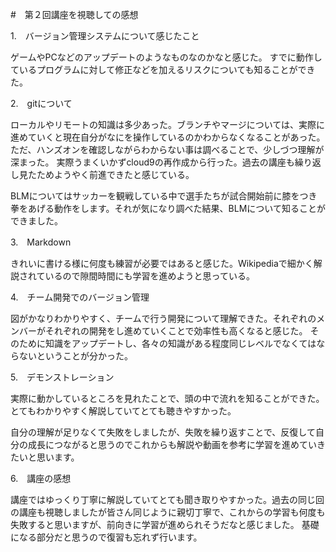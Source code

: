 #　第２回講座を視聴しての感想

1.　バージョン管理システムについて感じたこと

ゲームやPCなどのアップデートのようなものなのかなと感じた。
すでに動作しているプログラムに対して修正などを加えるリスクについても知ることができた。

2.　gitについて

ローカルやリモートの知識は多少あった。ブランチやマージについては、実際に進めていくと現在自分がなにを操作しているのかわからなくなることがあった。
ただ、ハンズオンを確認しながらわからない事は調べることで、少しづつ理解が深まった。
実際うまくいかずcloud9の再作成から行った。過去の講座も繰り返し見たためようやく前進できたと感じている。

BLMについてはサッカーを観戦している中で選手たちが試合開始前に膝をつき拳をあげる動作をします。それが気になり調べた結果、BLMについて知ることができました。


3.　Markdown 

きれいに書ける様に何度も練習が必要ではあると感じた。Wikipediaで細かく解説されているので隙間時間にも学習を進めようと思っている。

4.　チーム開発でのバージョン管理

図がかなりわかりやすく、チームで行う開発について理解できた。それぞれのメンバーがそれぞれの開発をし進めていくことで効率性も高くなると感じた。
そのために知識をアップデートし、各々の知識がある程度同じレベルでなくてはならないということが分かった。

5.　デモンストレーション

実際に動かしているところを見れたことで、頭の中で流れを知ることができた。とてもわかりやすく解説していてとても聴きやすかった。

自分の理解が足りなくて失敗をしましたが、失敗を繰り返すことで、反復して自分の成長につながると思うのでこれからも解説や動画を参考に学習を進めていきたいと思います。


6.　講座の感想

講座ではゆっくり丁寧に解説していてとても聞き取りやすかった。過去の同じ回の講座も視聴しましたが皆さん同じように親切丁寧で、これからの学習も何度も失敗すると思いますが、前向きに学習が進められそうだなと感じました。
基礎になる部分だと思うので復習も忘れず行います。